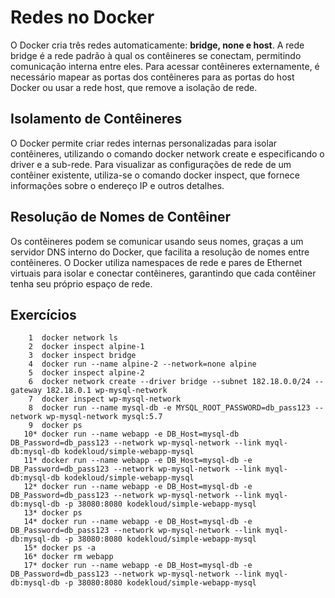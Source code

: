 # Redes no Docker

O Docker cria três redes automaticamente: __bridge, none e host__. A rede bridge é a rede padrão à qual os contêineres se conectam, permitindo comunicação interna entre eles.
Para acessar contêineres externamente, é necessário mapear as portas dos contêineres para as portas do host Docker ou usar a rede host, que remove a isolação de rede.

## Isolamento de Contêineres

O Docker permite criar redes internas personalizadas para isolar contêineres, utilizando o comando docker network create e especificando o driver e a sub-rede.
Para visualizar as configurações de rede de um contêiner existente, utiliza-se o comando docker inspect, que fornece informações sobre o endereço IP e outros detalhes.

## Resolução de Nomes de Contêiner

Os contêineres podem se comunicar usando seus nomes, graças a um servidor DNS interno do Docker, que facilita a resolução de nomes entre contêineres.
O Docker utiliza namespaces de rede e pares de Ethernet virtuais para isolar e conectar contêineres, garantindo que cada contêiner tenha seu próprio espaço de rede.

## Exercícios

```
    1  docker network ls
    2  docker inspect alpine-1
    3  docker inspect bridge
    4  docker run --name alpine-2 --network=none alpine
    5  docker inspect alpine-2
    6  docker network create --driver bridge --subnet 182.18.0.0/24 --gateway 182.18.0.1 wp-mysql-network
    7  docker inspect wp-mysql-network
    8  docker run --name mysql-db -e MYSQL_ROOT_PASSWORD=db_pass123 --network wp-mysql-network mysql:5.7
    9  docker ps
   10* docker run --name webapp -e DB_Host=mysql-db DB_Password=db_pass123 --network wp-mysql-network --link myql-db:mysql-db kodekloud/simple-webapp-mysql
   11* docker run --name webapp -e DB_Host=mysql-db -e DB_Password=db_pass123 --network wp-mysql-network --link myql-db:mysql-db kodekloud/simple-webapp-mysql
   12* docker run --name webapp -e DB_Host=mysql-db -e DB_Password=db_pass123 --network wp-mysql-network --link myql-db:mysql-db -p 38080:8080 kodekloud/simple-webapp-mysql
   13* docker ps
   14* docker run --name webapp -e DB_Host=mysql-db -e DB_Password=db_pass123 --network wp-mysql-network --link myql-db:mysql-db -p 38080:8080 kodekloud/simple-webapp-mysql
   15* docker ps -a
   16* docker rm webapp
   17* docker run --name webapp -e DB_Host=mysql-db -e DB_Password=db_pass123 --network wp-mysql-network --link myql-db:mysql-db -p 38080:8080 kodekloud/simple-webapp-mysql
```
